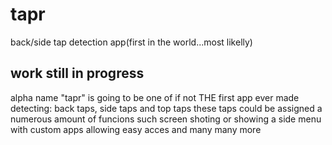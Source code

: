 # tapr
back/side tap detection app(first in the world...most likelly)

## work still in progress

alpha name "tapr" is going to be one of if not THE first app ever made detecting: back taps, side taps and top taps
these taps could be assigned a numerous amount of funcions such screen shoting or showing a side menu with custom apps allowing easy acces and many  many more
